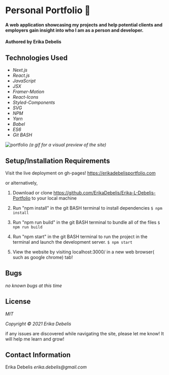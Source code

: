 # Personal Portfolio :scroll:
#### A web application showcasing my projects and help potential clients and employers gain insight into who I am as a person and developer.

#### Authored by Erika Debelis

## Technologies Used

* _Next.js_
* _React.js_
* _JavaScript_
* _JSX_
* _Framer-Motion_
* _React-Icons_
* _Styled-Components_
* _SVG_
* _NPM_
* _Yarn_
* _Babel_
* _ES6_
* _Git BASH_

![portfolio](https://raw.github.com/ErikaDebelis/Erika-L-Debelis-Portfolio/main/public/portfolio.gif)
_(a gif for a visual preview of the site)_
## Setup/Installation Requirements

Visit the live deployment on gh-pages! https://erikadebelisportfolio.com

or alternatively,

1. Download or clone https://github.com/ErikaDebelis/Erika-L-Debelis-Portfolio to your local machine
2. Run "npm install" in the git BASH terminal to install dependencies
    ``$ npm install``
3. Run "npm run build" in the git BASH terminal to bundle all of the files
    ``$ npm run build``
4. Run "npm start" in the git BASH terminal to run the project in the terminal and launch the development server.
    ``$ npm start``

5. View the website by visiting localhost:3000/ in a new web browser( such as google chrome) tab!

## Bugs

_no known bugs at this time_

## License

_MIT_

_Copyright :copyright: 2021 Erika Debelis_

if any issues are discovered while navigating the site, please let me know! It will help me learn and grow!

## Contact Information

Erika Debelis _erika.debelis@gmail.com_